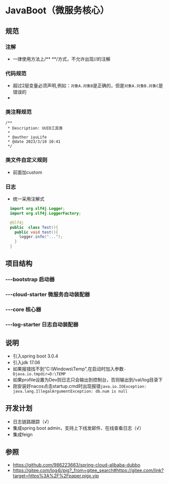 # JavaBoot（微服务核心）

## 规范

### 注解

- 一律使用方法上/** **/方式，不允许出现//的注解

### 代码规范

- 超过2层变量必须声明,例如：`对象A.对象B`是正确的，但是`对象A.对象B.对象C`是错误的
-

### 类注释规范

```aidl
/**
 * Description: UUID工具类
 *
 * @author iyuLife
 * @date 2023/3/10 10:41
 */
```

### 类文件自定义规则

- 前面加custom

### 日志

- 统一采用注解式

``` java
  import org.slf4j.Logger;
  import org.slf4j.LoggerFactory;

  @Slf4j
  public  class Test(){
    public void test(){
      logger.info("...");
    }
  }
  ```

## 项目结构

### ---bootstrap 启动器

### ---cloud-starter 微服务自动装配器

### ---core 核心器

### ---log-starter 日志自动装配器

## 说明

- 引入spring boot 3.0.4
- 引入jdk 17.06
- 如果报错找不到“C:\Windows\Temp",在启动时加入参数`-Djava.io.tmpdir=D:\TEMP`
- 如果profile设置为Dev则日志只会输出到控制台，否则输出到/val/log目录下
- 刚安装好nacos点击startup.cmd时出现报错`java.io.IOException: java.lang.IllegalArgumentException: db.num is null`
## 开发计划

- 日志链路跟踪（√）
- 集成spring boot admin，支持上下线发邮件、在线查看日志（√）
- 集成feign

## 参照

- https://github.com/986223663/spring-cloud-alibaba-dubbo
- https://gitee.com/log4j/pig?_from=gitee_search#https://gitee.com/link?target=https%3A%2F%2Fpaper.pigx.vip
